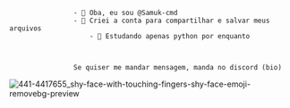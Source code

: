 					- 👋 Oba, eu sou @Samuk-cmd
					- 👀 Criei a conta para compartilhar e salvar meus arquivos
     					- 🌱 Estudando apenas python por enquanto
					
     
		
					Se quiser me mandar mensagem, manda no discord (bio)
![441-4417655_shy-face-with-touching-fingers-shy-face-emoji-removebg-preview](https://github.com/Samuk-cmd/Samuk-cmd/assets/137623725/cc64d9d4-5ba7-475f-9bcf-88668f137b2a)
